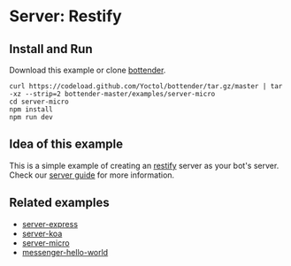 # Server: Restify

## Install and Run

Download this example or clone [bottender](https://github.com/Yoctol/bottender).

```
curl https://codeload.github.com/Yoctol/bottender/tar.gz/master | tar -xz --strip=2 bottender-master/examples/server-micro
cd server-micro
npm install
npm run dev
```

## Idea of this example

This is a simple example of creating an
[restify](https://github.com/restify/node-restify) server as your bot's server.\
Check our [server guide](https://bottender.js.org/docs/Guides-Server) for more information.

## Related examples

- [server-express](../server-express)
- [server-koa](../server-koa)
- [server-micro](../server-micro)
- [messenger-hello-world](../messenger-hello-world)
